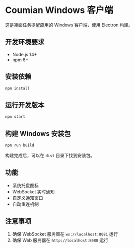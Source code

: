 # Coumian Windows 客户端

这是凑面任务提醒应用的 Windows 客户端，使用 Electron 构建。

## 开发环境要求

- Node.js 14+
- npm 6+

## 安装依赖

```bash
npm install
```

## 运行开发版本

```bash
npm start
```

## 构建 Windows 安装包

```bash
npm run build
```

构建完成后，可以在 `dist` 目录下找到安装包。

## 功能

- 系统托盘图标
- WebSocket 实时通知
- 自定义通知窗口
- 自动重连机制

## 注意事项

1. 确保 WebSocket 服务器在 `ws://localhost:8081` 运行
2. 确保 Web 服务器在 `http://localhost:8080` 运行
